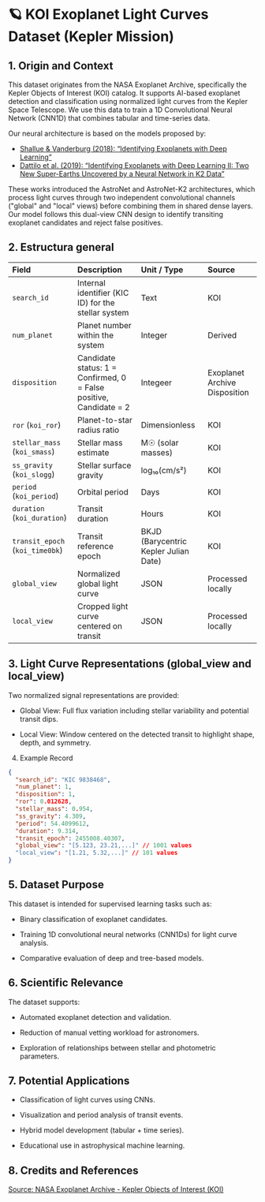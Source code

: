 # 🪐 KOI Exoplanet Light Curves Dataset (Kepler Mission)

## 1. Origin and Context

This dataset originates from the NASA Exoplanet Archive, specifically the Kepler Objects of Interest (KOI) catalog.
It supports AI-based exoplanet detection and classification using normalized light curves from the Kepler Space Telescope.
We use this data to train a 1D Convolutional Neural Network (CNN1D) that combines tabular and time-series data.

Our neural architecture is based on the models proposed by:

- [Shallue & Vanderburg (2018): “Identifying Exoplanets with Deep Learning”](https://arxiv.org/pdf/1712.05044)
- [Dattilo et al. (2019): “Identifying Exoplanets with Deep Learning II: Two New Super-Earths Uncovered by a Neural Network in K2 Data”](https://arxiv.org/pdf/1903.10507)

These works introduced the AstroNet and AstroNet-K2 architectures, which process light curves through two independent convolutional channels ("global" and "local" views) before combining them in shared dense layers. Our model follows this dual-view CNN design to identify transiting exoplanet candidates and reject false positives.

## 2. Estructura general
| Field | Description | Unit / Type | Source |
| :--- | :--- | :--- | :--- |
| `search_id` | Internal identifier (KIC ID) for the stellar system | Text | KOI |
| `num_planet` | Planet number within the system | Integer | Derived |
| `disposition` | Candidate status: 1 = Confirmed, 0 = False positive, Candidate = 2 | Integeer | Exoplanet Archive Disposition |
| `ror` (`koi_ror`) | Planet-to-star radius ratio | Dimensionless | KOI |
| `stellar_mass` (`koi_smass`) | Stellar mass estimate | M☉ (solar masses) | KOI |
| `ss_gravity` (`koi_slogg`) | Stellar surface gravity | log₁₀(cm/s²) | KOI |
| `period` (`koi_period`) | Orbital period | Days | KOI |
| `duration` (`koi_duration`) | Transit duration | Hours | KOI |
| `transit_epoch` (`koi_time0bk`) | Transit reference epoch | BKJD (Barycentric Kepler Julian Date) | KOI |
| `global_view` | Normalized global light curve | JSON | Processed locally |
| `local_view` | Cropped light curve centered on transit | JSON | Processed locally |

## 3. Light Curve Representations (global_view and local_view)

Two normalized signal representations are provided:

- Global View: Full flux variation including stellar variability and potential transit dips.

- Local View: Window centered on the detected transit to highlight shape, depth, and symmetry.

4. Example Record
```json
{
  "search_id": "KIC 9838468",
  "num_planet": 1,
  "disposition": 1,
  "ror": 0.012628,
  "stellar_mass": 0.954,
  "ss_gravity": 4.309,
  "period": 54.4099612,
  "duration": 9.314,
  "transit_epoch": 2455008.40307,
  "global_view": "[5.123, 23.21,...]" // 1001 values
  "local_view": "[1.21, 5.32,...]" // 101 values
}
```

## 5. Dataset Purpose

This dataset is intended for supervised learning tasks such as:

- Binary classification of exoplanet candidates.

- Training 1D convolutional neural networks (CNN1Ds) for light curve analysis.

- Comparative evaluation of deep and tree-based models.

## 6. Scientific Relevance

The dataset supports:

- Automated exoplanet detection and validation.

- Reduction of manual vetting workload for astronomers.

- Exploration of relationships between stellar and photometric parameters.

## 7. Potential Applications

- Classification of light curves using CNNs.

- Visualization and period analysis of transit events.

- Hybrid model development (tabular + time series).

- Educational use in astrophysical machine learning.

## 8. Credits and References

[Source: NASA Exoplanet Archive - Kepler Objects of Interest (KOI)](https://exoplanetarchive.ipac.caltech.edu/bulk_data_download/Kepler_KOI_wget.bat)